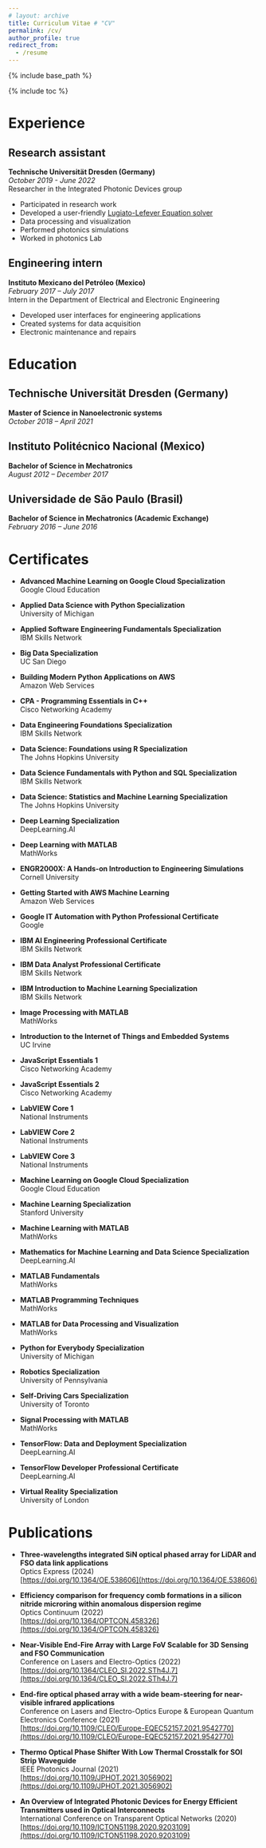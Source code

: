 ```yaml
---
# layout: archive
title: Curriculum Vitae # "CV"
permalink: /cv/
author_profile: true
redirect_from:
  - /resume
---
```


{% include base_path %}

{% include toc %}<br>

# Experience

## Research assistant
**Technische Universität Dresden (Germany)** <br>
_October 2019 - June 2022_ <br>
Researcher in the Integrated Photonic Devices group <br>
- Participated in research work
- Developed a user-friendly [Lugiato-Lefever Equation solver](https://github.com/LuisAngelMendozaVelasco/Lugiato-Lefever_Equation_Solver)
- Data processing and visualization
- Performed photonics simulations
- Worked in photonics Lab

## Engineering intern
**Instituto Mexicano del Petróleo (Mexico)** <br>
_February 2017 – July 2017_ <br>
Intern in the Department of Electrical and Electronic Engineering <br>
- Developed user interfaces for engineering applications
- Created systems for data acquisition
- Electronic maintenance and repairs

# Education

## Technische Universität Dresden (Germany)
**Master of Science in Nanoelectronic systems** <br>
_October 2018 – April 2021_

## Instituto Politécnico Nacional (Mexico)
**Bachelor of Science in Mechatronics** <br>
_August 2012 – December 2017_

## Universidade de São Paulo (Brasil)
**Bachelor of Science in Mechatronics (Academic Exchange)** <br>
_February 2016 – June 2016_

# Certificates

- **Advanced Machine Learning on Google Cloud Specialization** <a class="icon fa fa-github-square" style="color:inherit;text-decoration:none" href="https://github.com/LuisAngelMendozaVelasco/Advanced_Machine_Learning_on_Google_Cloud_Specialization"></a><a class="icon fa fa-file-pdf-o" style="color:inherit;text-decoration:none" href="https://coursera.org/verify/specialization/9RQP37VRR63G"></a><br>
Google Cloud Education

- **Applied Data Science with Python Specialization** <a class="icon fa fa-github-square" style="color:inherit;text-decoration:none" href="https://github.com/LuisAngelMendozaVelasco/Applied_Data_Science_with_Python_Specialization"></a><a class="icon fa fa-file-pdf-o" style="color:inherit;text-decoration:none" href="https://coursera.org/verify/specialization/YTFGH2E77Q9S"></a><br>
University of Michigan

- **Applied Software Engineering Fundamentals Specialization** <a class="icon fa fa-github-square" style="color:inherit;text-decoration:none" href="https://github.com/LuisAngelMendozaVelasco/Applied_Software_Engineering_Fundamentals_Specialization"></a><a class="icon fa fa-file-pdf-o" style="color:inherit;text-decoration:none" href="https://coursera.org/verify/specialization/CHVJGFJWC6YF"></a><br>
IBM Skills Network

- **Big Data Specialization** <a class="icon fa fa-github-square" style="color:inherit;text-decoration:none" href="https://github.com/LuisAngelMendozaVelasco/Big_Data_Specialization"></a><a class="icon fa fa-file-pdf-o" style="color:inherit;text-decoration:none" href="https://coursera.org/verify/specialization/KQQGZ8ZU3SQG"></a><br>
UC San Diego

- **Building Modern Python Applications on AWS** <a class="icon fa fa-github-square" style="color:inherit;text-decoration:none" href="https://github.com/LuisAngelMendozaVelasco/AWS_Courses/tree/main/Building_Modern_Python_Applications_on_AWS"></a><a class="icon fa fa-file-pdf-o" style="color:inherit;text-decoration:none" href="https://coursera.org/verify/3T4HWM32XFXM"></a><br>
Amazon Web Services

- **CPA - Programming Essentials in C++** <a class="icon fa fa-github-square" style="color:inherit;text-decoration:none" href="https://github.com/LuisAngelMendozaVelasco/CPA-Programming_Essentials_in_Cpp"></a><a class="icon fa fa-file-pdf-o" style="color:inherit;text-decoration:none" href="https://drive.google.com/file/d/11xa3ecjyaJNoVRqXIZH4VJ2hRgkCoZxI/view?usp=share_link"></a><br>
Cisco Networking Academy

- **Data Engineering Foundations Specialization** <a class="icon fa fa-github-square" style="color:inherit;text-decoration:none" href="https://github.com/LuisAngelMendozaVelasco/Data_Engineering_Foundations_Specialization"></a><a class="icon fa fa-file-pdf-o" style="color:inherit;text-decoration:none" href="https://coursera.org/verify/specialization/469C7SK85RBL"></a><br>
IBM Skills Network

- **Data Science: Foundations using R Specialization** <a class="icon fa fa-github-square" style="color:inherit;text-decoration:none" href="https://github.com/LuisAngelMendozaVelasco/Data_Science_Specialization/tree/main/Data_Science-Foundations_using_R_Specialization"></a><a class="icon fa fa-file-pdf-o" style="color:inherit;text-decoration:none" href="https://coursera.org/verify/specialization/Z98UHQQZ87ZV"></a><br>
The Johns Hopkins University

- **Data Science Fundamentals with Python and SQL Specialization** <a class="icon fa fa-github-square" style="color:inherit;text-decoration:none" href="https://github.com/LuisAngelMendozaVelasco/Data_Science_Fundamentals_with_Python_and_SQL_Specialization"></a><a class="icon fa fa-file-pdf-o" style="color:inherit;text-decoration:none" href="https://coursera.org/verify/specialization/EJHSRQ2P26TP"></a><br>
IBM Skills Network

- **Data Science: Statistics and Machine Learning Specialization** <a class="icon fa fa-github-square" style="color:inherit;text-decoration:none" href="https://github.com/LuisAngelMendozaVelasco/Data_Science_Specialization/tree/main/Data_Science-Statistics_and_Machine_Learning"></a><a class="icon fa fa-file-pdf-o" style="color:inherit;text-decoration:none" href="https://coursera.org/verify/specialization/YSJ2RNMBBF7E"></a><br>
The Johns Hopkins University

- **Deep Learning Specialization** <a class="icon fa fa-github-square" style="color:inherit;text-decoration:none" href="https://github.com/LuisAngelMendozaVelasco/Deep_Learning_Specialization"></a><a class="icon fa fa-file-pdf-o" style="color:inherit;text-decoration:none" href="https://coursera.org/verify/specialization/LA8BFTV3MKKE"></a><br>
DeepLearning.AI

- **Deep Learning with MATLAB** <a class="icon fa fa-github-square" style="color:inherit;text-decoration:none" href="https://github.com/LuisAngelMendozaVelasco/MATLAB_Courses/tree/main/Deep_Learning_with_MATLAB"></a><a class="icon fa fa-file-pdf-o" style="color:inherit;text-decoration:none" href="https://matlabacademy.mathworks.com/progress/share/certificate.html?id=989567e8-8ed1-40f1-a0c3-cde195292da6"></a><br>
MathWorks

- **ENGR2000X: A Hands-on Introduction to Engineering Simulations** <!--<a class="icon fa fa-github-square" style="color:inherit;text-decoration:none" href=""></a>--><a class="icon fa fa-file-pdf-o" style="color:inherit;text-decoration:none" href="https://courses.edx.org/certificates/037db951497e49f7a3e8aee1a8888eb9"></a><br>
Cornell University

- **Getting Started with AWS Machine Learning** <a class="icon fa fa-github-square" style="color:inherit;text-decoration:none" href="https://github.com/LuisAngelMendozaVelasco/AWS_Courses/tree/main/Getting_Started_with_AWS_Machine_Learning"></a><a class="icon fa fa-file-pdf-o" style="color:inherit;text-decoration:none" href="https://coursera.org/share/5496498bffa8961611b549b77ce6efda"></a><br>
Amazon Web Services

- **Google IT Automation with Python Professional Certificate** <a class="icon fa fa-github-square" style="color:inherit;text-decoration:none" href="https://github.com/LuisAngelMendozaVelasco/Google_IT_Automation_with_Python_Professional_Certificate"></a><a class="icon fa fa-file-pdf-o" style="color:inherit;text-decoration:none" href="https://coursera.org/verify/professional-cert/RGKPVN3AY4L8"></a><br>
Google

- **IBM AI Engineering Professional Certificate** <a class="icon fa fa-github-square" style="color:inherit;text-decoration:none" href="https://github.com/LuisAngelMendozaVelasco/IBM_AI_Engineering_Professional_Certificate"></a><a class="icon fa fa-file-pdf-o" style="color:inherit;text-decoration:none" href="https://coursera.org/verify/professional-cert/N4KKK5YLRW7V"></a><br>
IBM Skills Network

- **IBM Data Analyst Professional Certificate** <a class="icon fa fa-github-square" style="color:inherit;text-decoration:none" href="https://github.com/LuisAngelMendozaVelasco/IBM_Data_Analyst_Professional_Certificate"></a><a class="icon fa fa-file-pdf-o" style="color:inherit;text-decoration:none" href="https://coursera.org/verify/professional-cert/64A9DNBQN362"></a><br>
IBM Skills Network

- **IBM Introduction to Machine Learning Specialization** <a class="icon fa fa-github-square" style="color:inherit;text-decoration:none" href="https://github.com/LuisAngelMendozaVelasco/IBM_Introduction_to_Machine_Learning_Specialization"></a><a class="icon fa fa-file-pdf-o" style="color:inherit;text-decoration:none" href="https://coursera.org/verify/specialization/47KW8ACSUKLU"></a><br>
IBM Skills Network

- **Image Processing with MATLAB** <a class="icon fa fa-github-square" style="color:inherit;text-decoration:none" href="https://github.com/LuisAngelMendozaVelasco/MATLAB_Courses/tree/main/Image_Processing_with_MATLAB"></a><a class="icon fa fa-file-pdf-o" style="color:inherit;text-decoration:none" href="https://matlabacademy.mathworks.com/progress/share/certificate.html?id=81d04d13-f4d5-44b9-b53e-228730791250"></a><br>
MathWorks

- **Introduction to the Internet of Things and Embedded Systems** <!--<a class="icon fa fa-github-square" style="color:inherit;text-decoration:none" href=""></a>--><a class="icon fa fa-file-pdf-o" style="color:inherit;text-decoration:none" href="https://coursera.org/share/40ab5ee325bad3cf95a469c7b9a3b5fd"></a><br>
UC Irvine

- **JavaScript Essentials 1** <a class="icon fa fa-github-square" style="color:inherit;text-decoration:none" href="https://github.com/LuisAngelMendozaVelasco/JavaScript_Essentials/tree/main/JavaScript_Essentials_1"></a><a class="icon fa fa-file-pdf-o" style="color:inherit;text-decoration:none" href="https://drive.google.com/file/d/12cjje87hfxL7T7Cuw_w3_3daAJenkXGq/view?usp=share_link"></a><br>
Cisco Networking Academy

- **JavaScript Essentials 2** <a class="icon fa fa-github-square" style="color:inherit;text-decoration:none" href="https://github.com/LuisAngelMendozaVelasco/JavaScript_Essentials/tree/main/JavaScript_Essentials_2"></a><a class="icon fa fa-file-pdf-o" style="color:inherit;text-decoration:none" href="https://drive.google.com/file/d/18C3IKA5Vu-aWfPmFLW2OeiZ-gJ9cj8rY/view?usp=share_link"></a><br>
Cisco Networking Academy

- **LabVIEW Core 1** <!--<a class="icon fa fa-github-square" style="color:inherit;text-decoration:none" href=""></a>--><a class="icon fa fa-file-pdf-o" style="color:inherit;text-decoration:none" href="https://ti-user-certificates.s3.amazonaws.com/a6655c36-914e-4ade-bb96-3259b1164b7a/6f507ab8-15b8-4fa7-8848-62e48426ad4b-luis-angel-mendoza-velasco-labview-core-1-english-2019-certificate.pdf"></a><br>
National Instruments

- **LabVIEW Core 2** <!--<a class="icon fa fa-github-square" style="color:inherit;text-decoration:none" href=""></a>--><a class="icon fa fa-file-pdf-o" style="color:inherit;text-decoration:none" href="https://ti-user-certificates.s3.amazonaws.com/a6655c36-914e-4ade-bb96-3259b1164b7a/6f507ab8-15b8-4fa7-8848-62e48426ad4b-luis-angel-mendoza-velasco-labview-core-2-english-2019-certificate.pdf"></a><br>
National Instruments

- **LabVIEW Core 3** <!--<a class="icon fa fa-github-square" style="color:inherit;text-decoration:none" href=""></a>--><a class="icon fa fa-file-pdf-o" style="color:inherit;text-decoration:none" href="https://ti-user-certificates.s3.amazonaws.com/a6655c36-914e-4ade-bb96-3259b1164b7a/6f507ab8-15b8-4fa7-8848-62e48426ad4b-luis-angel-mendoza-velasco-labview-core-3-english-2016-certificate.pdf"></a><br>
National Instruments

- **Machine Learning on Google Cloud Specialization** <a class="icon fa fa-github-square" style="color:inherit;text-decoration:none" href="https://github.com/LuisAngelMendozaVelasco/Machine_Learning_on_Google_Cloud_Specialization"></a><a class="icon fa fa-file-pdf-o" style="color:inherit;text-decoration:none" href="https://coursera.org/verify/specialization/94MNM9YUTNDN"></a><br>
Google Cloud Education

- **Machine Learning Specialization** <a class="icon fa fa-github-square" style="color:inherit;text-decoration:none" href="https://github.com/LuisAngelMendozaVelasco/Machine_Learning_Specialization"></a><a class="icon fa fa-file-pdf-o" style="color:inherit;text-decoration:none" href="https://coursera.org/verify/specialization/V83QTBED8CJS"></a><br>
Stanford University

- **Machine Learning with MATLAB** <a class="icon fa fa-github-square" style="color:inherit;text-decoration:none" href="https://github.com/LuisAngelMendozaVelasco/MATLAB_Courses/tree/main/Machine_Learning_with_MATLAB"></a><a class="icon fa fa-file-pdf-o" style="color:inherit;text-decoration:none" href="https://matlabacademy.mathworks.com/progress/share/certificate.html?id=7faaef63-f533-48cc-812e-bc75edd26472"></a><br>
MathWorks

- **Mathematics for Machine Learning and Data Science Specialization** <a class="icon fa fa-github-square" style="color:inherit;text-decoration:none" href="https://github.com/LuisAngelMendozaVelasco/Mathematics_for_Machine_Learning_and_Data_Science_Specialization"></a><a class="icon fa fa-file-pdf-o" style="color:inherit;text-decoration:none" href="https://coursera.org/verify/specialization/EVQ3ZWTS5RRW"></a><br>
DeepLearning.AI

- **MATLAB Fundamentals** <a class="icon fa fa-github-square" style="color:inherit;text-decoration:none" href="https://github.com/LuisAngelMendozaVelasco/MATLAB_Courses/tree/main/MATLAB_Fundamentals"></a><a class="icon fa fa-file-pdf-o" style="color:inherit;text-decoration:none" href="https://matlabacademy.mathworks.com/progress/share/certificate.html?id=a53a8dac-5561-4212-81cb-a9980cadff79"></a><br>
MathWorks

- **MATLAB Programming Techniques** <a class="icon fa fa-github-square" style="color:inherit;text-decoration:none" href="https://github.com/LuisAngelMendozaVelasco/MATLAB_Courses/tree/main/MATLAB_Programming_Techniques"></a><a class="icon fa fa-file-pdf-o" style="color:inherit;text-decoration:none" href="https://matlabacademy.mathworks.com/progress/share/certificate.html?id=f35090b3-c260-470b-8b10-e36bc0d0841b"></a><br>
MathWorks

- **MATLAB for Data Processing and Visualization** <a class="icon fa fa-github-square" style="color:inherit;text-decoration:none" href="https://github.com/LuisAngelMendozaVelasco/MATLAB_Courses/tree/main/MATLAB_for_Data_Processing_and_Visualization"></a><a class="icon fa fa-file-pdf-o" style="color:inherit;text-decoration:none" href="https://matlabacademy.mathworks.com/progress/share/certificate.html?id=721c9da1-e802-4607-aed0-100633963622"></a><br>
MathWorks

- **Python for Everybody Specialization** <a class="icon fa fa-github-square" style="color:inherit;text-decoration:none" href="https://github.com/LuisAngelMendozaVelasco/Python_for_Everybody_Specialization"></a><a class="icon fa fa-file-pdf-o" style="color:inherit;text-decoration:none" href="https://coursera.org/verify/specialization/RRBCW3RGQUXQ"></a><br>
University of Michigan

- **Robotics Specialization** <a class="icon fa fa-github-square" style="color:inherit;text-decoration:none" href="https://github.com/LuisAngelMendozaVelasco/Robotics_Specialization"></a><a class="icon fa fa-file-pdf-o" style="color:inherit;text-decoration:none" href="https://coursera.org/verify/specialization/6TWA58JCTL8X"></a><br>
University of Pennsylvania

- **Self-Driving Cars Specialization** <a class="icon fa fa-github-square" style="color:inherit;text-decoration:none" href="https://github.com/LuisAngelMendozaVelasco/Self-Driving_Cars_Specialization"></a><a class="icon fa fa-file-pdf-o" style="color:inherit;text-decoration:none" href="https://coursera.org/verify/specialization/7BZ7J5N2F9NW"></a><br>
University of Toronto

- **Signal Processing with MATLAB** <a class="icon fa fa-github-square" style="color:inherit;text-decoration:none" href="https://github.com/LuisAngelMendozaVelasco/MATLAB_Courses/tree/main/Signal_Processing_with_MATLAB"></a><a class="icon fa fa-file-pdf-o" style="color:inherit;text-decoration:none" href="https://matlabacademy.mathworks.com/progress/share/certificate.html?id=7a75b3ce-4738-4095-a927-bdae9df4a8a4&"></a><br>
MathWorks

- **TensorFlow: Data and Deployment Specialization** <a class="icon fa fa-github-square" style="color:inherit;text-decoration:none" href="https://github.com/LuisAngelMendozaVelasco/TensorFlow-Data_and_Deployment_Specialization"></a><a class="icon fa fa-file-pdf-o" style="color:inherit;text-decoration:none" href="https://coursera.org/verify/specialization/ZNVAS7T55889"></a><br>
DeepLearning.AI

- **TensorFlow Developer Professional Certificate** <a class="icon fa fa-github-square" style="color:inherit;text-decoration:none" href="https://github.com/LuisAngelMendozaVelasco/TensorFlow_Developer_Professional_Certificate"></a><a class="icon fa fa-file-pdf-o" style="color:inherit;text-decoration:none" href="https://coursera.org/verify/professional-cert/7PCBV5PXDZ9F"></a><br>
DeepLearning.AI

- **Virtual Reality Specialization** <a class="icon fa fa-github-square" style="color:inherit;text-decoration:none" href="https://github.com/LuisAngelMendozaVelasco/Virtual_Reality_Specialization"></a><a class="icon fa fa-file-pdf-o" style="color:inherit;text-decoration:none" href="https://coursera.org/verify/specialization/CMVDT7XKUJ3R"></a><br>
University of London

# Publications

- **Three-wavelengths integrated SiN optical phased array for LiDAR and FSO data link applications** <br>
Optics Express (2024) <br> 
[https://doi.org/10.1364/OE.538606](https://doi.org/10.1364/OE.538606)

- **Efficiency comparison for frequency comb formations in a silicon nitride microring within anomalous dispersion regime** <br>
Optics Continuum (2022) <br> 
[https://doi.org/10.1364/OPTCON.458326](https://doi.org/10.1364/OPTCON.458326)

- **Near-Visible End-Fire Array with Large FoV Scalable for 3D Sensing and FSO Communication** <br>
Conference on Lasers and Electro-Optics (2022) <br> 
[https://doi.org/10.1364/CLEO_SI.2022.STh4J.7](https://doi.org/10.1364/CLEO_SI.2022.STh4J.7)

- **End-fire optical phased array with a wide beam-steering for near-visible infrared applications** <br>
Conference on Lasers and Electro-Optics Europe & European Quantum Electronics Conference (2021) <br> 
[https://doi.org/10.1109/CLEO/Europe-EQEC52157.2021.9542770](https://doi.org/10.1109/CLEO/Europe-EQEC52157.2021.9542770)

- **Thermo Optical Phase Shifter With Low Thermal Crosstalk for SOI Strip Waveguide** <br>
IEEE Photonics Journal (2021) <br>
[https://doi.org/10.1109/JPHOT.2021.3056902](https://doi.org/10.1109/JPHOT.2021.3056902)

- **An Overview of Integrated Photonic Devices for Energy Efficient Transmitters used in Optical Interconnects** <br>
International Conference on Transparent Optical Networks (2020) <br> 
[https://doi.org/10.1109/ICTON51198.2020.9203109](https://doi.org/10.1109/ICTON51198.2020.9203109)